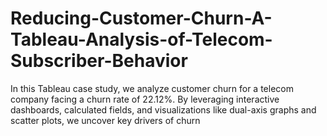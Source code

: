 # Reducing-Customer-Churn-A-Tableau-Analysis-of-Telecom-Subscriber-Behavior
In this Tableau case study, we analyze customer churn for a telecom company facing a churn rate of 22.12%. By leveraging interactive dashboards, calculated fields, and visualizations like dual-axis graphs and scatter plots, we uncover key drivers of churn

